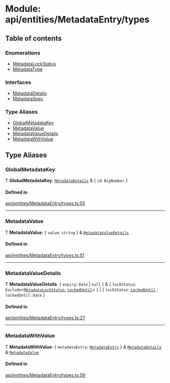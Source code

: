 # Module: api/entities/MetadataEntry/types

## Table of contents

### Enumerations

- [MetadataLockStatus](../wiki/api.entities.MetadataEntry.types.MetadataLockStatus)
- [MetadataType](../wiki/api.entities.MetadataEntry.types.MetadataType)

### Interfaces

- [MetadataDetails](../wiki/api.entities.MetadataEntry.types.MetadataDetails)
- [MetadataSpec](../wiki/api.entities.MetadataEntry.types.MetadataSpec)

### Type Aliases

- [GlobalMetadataKey](../wiki/api.entities.MetadataEntry.types#globalmetadatakey)
- [MetadataValue](../wiki/api.entities.MetadataEntry.types#metadatavalue)
- [MetadataValueDetails](../wiki/api.entities.MetadataEntry.types#metadatavaluedetails)
- [MetadataWithValue](../wiki/api.entities.MetadataEntry.types#metadatawithvalue)

## Type Aliases

### GlobalMetadataKey

Ƭ **GlobalMetadataKey**: [`MetadataDetails`](../wiki/api.entities.MetadataEntry.types.MetadataDetails) & \{ `id`: `BigNumber`  }

#### Defined in

[api/entities/MetadataEntry/types.ts:55](https://github.com/PolymeshAssociation/polymesh-sdk/blob/9a8715021/src/api/entities/MetadataEntry/types.ts#L55)

___

### MetadataValue

Ƭ **MetadataValue**: \{ `value`: `string`  } & [`MetadataValueDetails`](../wiki/api.entities.MetadataEntry.types#metadatavaluedetails)

#### Defined in

[api/entities/MetadataEntry/types.ts:51](https://github.com/PolymeshAssociation/polymesh-sdk/blob/9a8715021/src/api/entities/MetadataEntry/types.ts#L51)

___

### MetadataValueDetails

Ƭ **MetadataValueDetails**: \{ `expiry`: `Date` \| ``null``  } & \{ `lockStatus`: `Exclude`\<[`MetadataLockStatus`](../wiki/api.entities.MetadataEntry.types.MetadataLockStatus), [`LockedUntil`](../wiki/api.entities.MetadataEntry.types.MetadataLockStatus#lockeduntil)\>  } \| \{ `lockStatus`: [`LockedUntil`](../wiki/api.entities.MetadataEntry.types.MetadataLockStatus#lockeduntil) ; `lockedUntil`: `Date`  }

#### Defined in

[api/entities/MetadataEntry/types.ts:27](https://github.com/PolymeshAssociation/polymesh-sdk/blob/9a8715021/src/api/entities/MetadataEntry/types.ts#L27)

___

### MetadataWithValue

Ƭ **MetadataWithValue**: \{ `metadataEntry`: [`MetadataEntry`](../wiki/api.entities.MetadataEntry.MetadataEntry)  } & [`MetadataDetails`](../wiki/api.entities.MetadataEntry.types.MetadataDetails) & [`MetadataValue`](../wiki/api.entities.MetadataEntry.types#metadatavalue)

#### Defined in

[api/entities/MetadataEntry/types.ts:59](https://github.com/PolymeshAssociation/polymesh-sdk/blob/9a8715021/src/api/entities/MetadataEntry/types.ts#L59)
